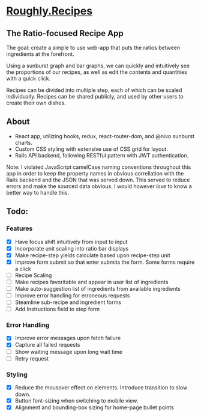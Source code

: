 # [Roughly.Recipes](https://roughly.recipes)

## The Ratio-focused Recipe App

The goal: create a simple to use web-app that puts the ratios between ingredients at the forefront.

Using a sunburst graph and bar graphs, we can quickly and intuitively see the proportions of our recipes, as well as edit the contents and quantities with a quick click.

Recipes can be divided into multiple step, each of which can be scaled individually.
Recipes can be shared publicly, and used by other users to create their own dishes.

## About
* React app, utilizing hooks, redux, react-router-dom, and @nivo sunburst charts.
* Custom CSS styling with extensive use of CSS grid for layout.
* Rails API backend, following RESTful pattern with JWT authentication.

Note: I violated JavaScript camelCase naming conventions throughout this app in order to keep the property names in obvious correllation with the Rails backend and the JSON that was served down. This served to reduce errors and make the sourced data obvious. I would however *love* to know a better way to handle this.

## Todo:

### Features
- [x] Have focus shift intuitively from input to input
- [x] Incorporate unit scaling into ratio bar displays
- [x] Make recipe-step yields calculate based upon recipe-step unit
- [x] Improve form submit so that enter submits the form. Some forms require a click
- [ ] Recipe Scaling 
- [ ] Make recipes favoritable and appear in user list of ingredients
- [ ] Make auto-suggestion list of ingredients from available ingredients
- [ ] Improve error handling for erroneous requests
- [ ] Steamline sub-recipe and ingredient forms
- [ ] Add Instructions field to step form

### Error Handling
- [x] Improve error messages upon fetch failure
- [x] Capture all failed requests
- [ ] Show waiting message upon long wait time
- [ ] Retry request

### Styling
- [x] Reduce the mousover effect on elements. Introduce transition to slow down.
- [x] Button font-sizing when switching to mobile view.
- [x] Alignment and bounding-box sizing for home-page bullet points